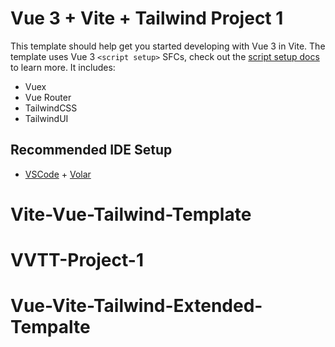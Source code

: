 # Vue 3 + Vite + Tailwind Project 1

This template should help get you started developing with Vue 3 in Vite. The template uses Vue 3 `<script setup>` SFCs, check out the [script setup docs](https://v3.vuejs.org/api/sfc-script-setup.html#sfc-script-setup) to learn more.
It includes: 
* Vuex
* Vue Router
* TailwindCSS
* TailwindUI
## Recommended IDE Setup

- [VSCode](https://code.visualstudio.com/) + [Volar](https://marketplace.visualstudio.com/items?itemName=johnsoncodehk.volar)
# Vite-Vue-Tailwind-Template
# VVTT-Project-1
# Vue-Vite-Tailwind-Extended-Tempalte
